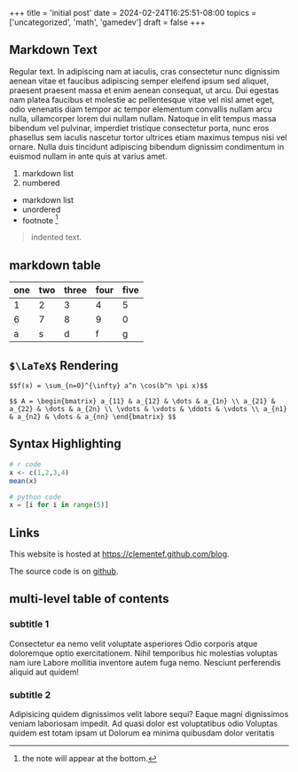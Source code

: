 +++
title = 'initial post'
date = 2024-02-24T16:25:51-08:00
topics = ['uncategorized', 'math', 'gamedev']
draft = false
+++

## Markdown Text

Regular text. In adipiscing nam at iaculis, cras consectetur nunc dignissim
aenean vitae et faucibus adipiscing semper eleifend ipsum sed
aliquet, praesent praesent massa et enim aenean consequat, ut
arcu. Dui egestas nam platea faucibus et molestie ac pellentesque
vitae vel nisl amet eget, odio venenatis diam tempor ac tempor
elementum convallis nullam arcu nulla, ullamcorper lorem dui
nullam nullam. Natoque in elit tempus massa bibendum vel pulvinar,
imperdiet tristique consectetur porta, nunc eros phasellus sem
iaculis nascetur tortor ultrices etiam maximus tempus nisi vel
ornare. Nulla duis tincidunt adipiscing bibendum dignissim
condimentum in euismod nullam in ante quis at varius amet.

1. markdown list
2. numbered

* markdown list
* unordered
* footnote [^1]

[^1]: the note will appear at the bottom.

> indented text.

## markdown table

| one | two | three | four | five |
|-----|-----|-------|------|------|
| 1   | 2   | 3     | 4    | 5    |
| 6   | 7   | 8     | 9    | 0    |
| a   | s   | d     | f    | g    |

## `$\LaTeX$` Rendering

`$$f(x) = \sum_{n=0}^{\infty} a^n \cos(b^n \pi x)$$`

`$$
A =
\begin{bmatrix}
a_{11} & a_{12} & \dots & a_{1n} \\
a_{21} & a_{22} & \dots & a_{2n} \\
\vdots & \vdots & \ddots & \vdots \\
a_{n1} & a_{n2} & \dots & a_{nn}
\end{bmatrix}
$$`

## Syntax Highlighting

```r
# r code
x <- c(1,2,3,4)
mean(x)
```

```python
# python code
x = [i for i in range(5)]
```

## Links

This website is hosted at <https://clementef.github.com/blog>.

The source code is on [github](https://github.com/clementef).

## multi-level table of contents

### subtitle 1

Consectetur ea nemo velit voluptate asperiores Odio corporis atque doloremque optio exercitationem. Nihil temporibus hic molestias voluptas nam iure Labore mollitia inventore autem fuga nemo. Nesciunt perferendis aliquid aut quidem!

### subtitle 2

Adipisicing quidem dignissimos velit labore sequi? Eaque magni dignissimos veniam laboriosam impedit. Ad quasi dolor est voluptatibus odio Voluptas quidem est totam ipsam ut Dolorum ea minima quibusdam dolor veritatis
